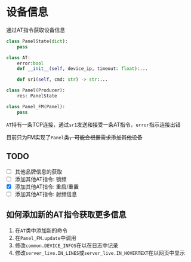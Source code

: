 # 设备信息

通过AT指令获取设备信息

```python
class PanelState(dict):
    pass 

class AT:
    error:bool
    def __init__(self, device_ip, timeout: float):...

    def sr1(self, cmd: str) -> str:...

class Panel(Producer):
    res: PanelState

class Panel_FM(Panel):
    pass
```

`AT`持有一条TCP连接，通过`sr1`发送和接受一条AT指令，`error`指示连接出错

目前只为FM实现了`Panel`类~~，可能会根据需求添加其他设备~~

## TODO

- [ ] 其他品牌信息的获取
- [ ] 添加其他AT指令: 锁频
- [x] 添加其他AT指令: 重启/重置
- [ ] 添加其他AT指令: 射频信息

## 如何添加新的AT指令获取更多信息

1. 在`AT`类中添加新的命令
2. 在`Panel_FM.update`中调用
3. 修改`common.DEVICE_INFOS`在以在日志中记录
4. 修改`server_live.IN_LINES`或`server_live.IN_HOVERTEXT`在以网页中显示